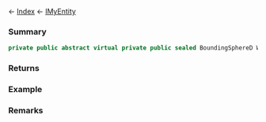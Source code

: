 ← [Index](Api-Index) ← [IMyEntity](VRage.Game.ModAPI.Ingame.IMyEntity)

### Summary

```csharp
private public abstract virtual private public sealed BoundingSphereD WorldVolumeHr
```

### Returns

### Example

### Remarks

